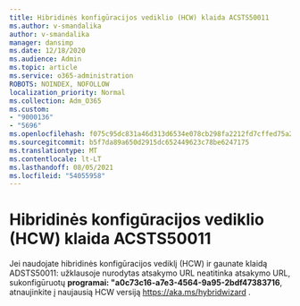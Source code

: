 ```yaml
---
title: Hibridinės konfigūracijos vediklio (HCW) klaida ACSTS50011
ms.author: v-smandalika
author: v-smandalika
manager: dansimp
ms.date: 12/18/2020
ms.audience: Admin
ms.topic: article
ms.service: o365-administration
ROBOTS: NOINDEX, NOFOLLOW
localization_priority: Normal
ms.collection: Adm_O365
ms.custom:
- "9000136"
- "5696"
ms.openlocfilehash: f075c95dc831a46d313d6534e078cb298fa2212fd7cffed75a2953e7e80603a9
ms.sourcegitcommit: b5f7da89a650d2915dc652449623c78be6247175
ms.translationtype: MT
ms.contentlocale: lt-LT
ms.lasthandoff: 08/05/2021
ms.locfileid: "54055958"
---
```

# <a name="hybrid-configuration-wizard-hcw-error-acsts50011"></a>Hibridinės konfigūracijos vediklio (HCW) klaida ACSTS50011

Jei naudojate hibridinės konfigūracijos vediklį (HCW) ir gaunate klaidą ADSTS50011: užklausoje nurodytas atsakymo URL neatitinka atsakymo URL, sukonfigūruotų **programai: "a0c73c16-a7e3-4564-9a95-2bdf47383716**, atnaujinkite į naujausią HCW versiją https://aka.ms/hybridwizard .




